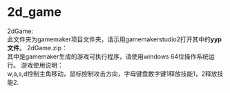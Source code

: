 # 2d_game
2dGame:  
此文件夹为gamemaker项目文件夹，请示用gamemakerstudio2打开其中的**yyp文件**。
2dGame.zip：  
其中是gamemaker生成的游戏可执行程序，请使用windows 64位操作系统运行。
游戏使用说明：  
w,a,s,d控制主角移动，鼠标控制攻击方向，字母键盘数字键1释放技能1，2释放技能2.
